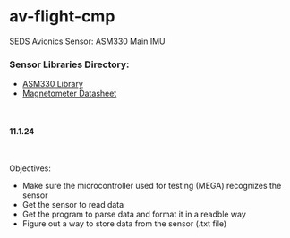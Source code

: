 # av-flight-cmp

SEDS Avionics Sensor: ASM330 Main IMU
<br/>

<h3>Sensor Libraries Directory:</h3>
<ul>
  <li><a href="https://github.com/stm32duino/ASM330LHH/tree/main" target="_blank">ASM330 Library</a></li>
  <li><a href="https://www.st.com/resource/en/datasheet/asm330lhh.pdf">Magnetometer Datasheet</a></li>
 </ul>
<br/>
<h4>11.1.24</h4>
<br/>
<p>Objectives:</p>
<ul>
  <li>Make sure the microcontroller used for testing (MEGA) recognizes the sensor</li>
  <li>Get the sensor to read data</li>
  <li>Get the program to parse data and format it in a readble way</li>
  <li>Figure out a way to store data from the sensor (.txt file)</li>
</ul>
